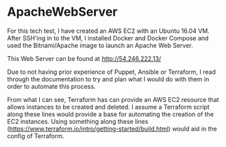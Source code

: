 # ApacheWebServer

For this tech test, I have created an AWS EC2 with an Ubuntu 16.04 VM. After SSH'ing in to the VM, I installed Docker and Docker Compose and used the Bitnami/Apache image to launch an Apache Web Server.

This Web Server can be found at http://54.246.222.13/


Due to not having prior experience of Puppet, Ansible or Terraform, I read through the documentation to try and plan what I would do with them in order to automate this process.


From what I can see, Terraform has can provide an AWS EC2 resource that allows instances to be created and deleted. I assume a Terraform script along these lines would provide a base for automating the creation of the EC2 instances. Using something along these lines (https://www.terraform.io/intro/getting-started/build.html) would aid in the config of Terraform.
